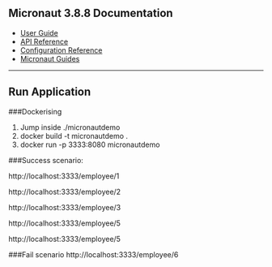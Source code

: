 ## Micronaut 3.8.8 Documentation

- [User Guide](https://docs.micronaut.io/3.8.8/guide/index.html)
- [API Reference](https://docs.micronaut.io/3.8.8/api/index.html)
- [Configuration Reference](https://docs.micronaut.io/3.8.8/guide/configurationreference.html)
- [Micronaut Guides](https://guides.micronaut.io/index.html)
---

## Run Application
###Dockerising
1. Jump inside ./micronautdemo
2. docker build -t micronautdemo .
3. docker run -p 3333:8080 micronautdemo

###Success scenario: 

http://localhost:3333/employee/1

http://localhost:3333/employee/2

http://localhost:3333/employee/3

http://localhost:3333/employee/5

http://localhost:3333/employee/5

###Fail scenario
http://localhost:3333/employee/6